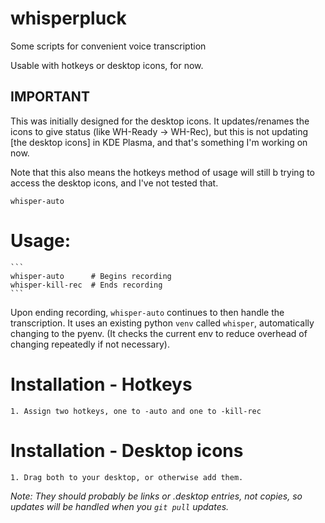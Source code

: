# whisperpluck

Some scripts for convenient voice transcription

Usable with hotkeys or desktop icons, for now.

## **IMPORTANT**

This was initially designed for the desktop icons. It updates/renames the icons to give status (like WH-Ready -> WH-Rec), but this is not updating [the desktop icons] in KDE Plasma, and that's something I'm working on now.

Note that this also means the hotkeys method of usage will still b trying to access the desktop icons, and I've not tested that.

`whisper-auto`

# Usage:
    ```
    whisper-auto      # Begins recording
    whisper-kill-rec  # Ends recording
    ```

Upon ending recording, `whisper-auto` continues to then handle the transcription.  It uses an existing python `venv` called `whisper`, automatically changing to the pyenv.  (It checks the current env to reduce overhead of changing repeatedly if not necessary).

# Installation - Hotkeys
    1. Assign two hotkeys, one to -auto and one to -kill-rec

# Installation - Desktop icons
    1. Drag both to your desktop, or otherwise add them.

*Note: They should probably be links or .desktop entries, not copies, so updates will be handled when you `git pull` updates.*


